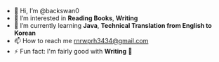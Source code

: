 - 👋 Hi, I’m @backswan0
- 👀 I’m interested in __Reading Books__, __Writing__
- 🌱 I’m currently learning __Java__, __Technical Translation from English to Korean__
- 📫 How to reach me rnrwprh3434@gmail.com
- ⚡ Fun fact: I'm fairly good with __Writing__ :pencil:

<!---
backswan0/backswan0 is a ✨ special ✨ repository because its `README.md` (this file) appears on your GitHub profile.
You can click the Preview link to take a look at your changes.
--->
